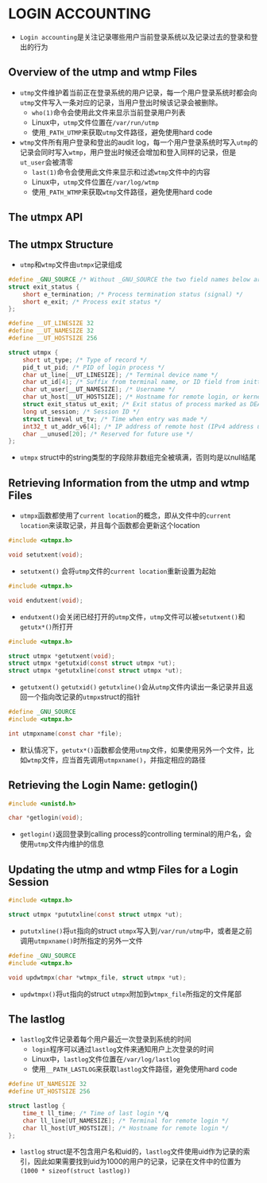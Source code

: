 # LOGIN ACCOUNTING
- `Login accounting`是关注记录哪些用户当前登录系统以及记录过去的登录和登出的行为

## Overview of the utmp and wtmp Files
- `utmp`文件维护着当前正在登录系统的用户记录，每一个用户登录系统时都会向`utmp`文件写入一条对应的记录，当用户登出时候该记录会被删除。
  - `who(1)`命令会使用此文件来显示当前登录用户列表
  - Linux中，`utmp`文件位置在`/var/run/utmp`
  - 使用`_PATH_UTMP`来获取`utmp`文件路径，避免使用hard code
- `wtmp`文件所有用户登录和登出的audit log，每一个用户登录系统时写入`utmp`的记录会同时写入`wtmp`，用户登出时候还会增加和登入同样的记录，但是`ut_user`会被清零
  - `last(1)`命令会使用此文件来显示和过滤`wtmp`文件中的内容
  - Linux中，`utmp`文件位置在`/var/log/wtmp`
  - 使用`_PATH_WTMP`来获取`wtmp`文件路径，避免使用hard code

## The utmpx API

## The utmpx Structure
- `utmp`和`wtmp`文件由`utmpx`记录组成

```c
#define _GNU_SOURCE /* Without _GNU_SOURCE the two field names below are prepended by "__" */
struct exit_status {  
    short e_termination; /* Process termination status (signal) */
    short e_exit; /* Process exit status */
};

#define __UT_LINESIZE 32
#define __UT_NAMESIZE 32
#define __UT_HOSTSIZE 256

struct utmpx {
    short ut_type; /* Type of record */
    pid_t ut_pid; /* PID of login process */
    char ut_line[__UT_LINESIZE]; /* Terminal device name */
    char ut_id[4]; /* Suffix from terminal name, or ID field from inittab(5) */
    char ut_user[__UT_NAMESIZE]; /* Username */
    char ut_host[__UT_HOSTSIZE]; /* Hostname for remote login, or kernel version for run-level messages */
    struct exit_status ut_exit; /* Exit status of process marked as DEAD_PROCESS (not filled in by init(8) on Linux) */
    long ut_session; /* Session ID */
    struct timeval ut_tv; /* Time when entry was made */
    int32_t ut_addr_v6[4]; /* IP address of remote host (IPv4 address uses just ut_addr_v6[0], with other elements set to 0) */
    char __unused[20]; /* Reserved for future use */
};
```
- `utmpx` struct中的string类型的字段除非数组完全被填满，否则均是以null结尾

## Retrieving Information from the utmp and wtmp Files
- `utmpx`函数都使用了`current location`的概念，即从文件中的`current location`来读取记录，并且每个函数都会更新这个location

```c
#include <utmpx.h>

void setutxent(void);
```
- `setutxent()` 会将`utmp`文件的`current location`重新设置为起始

```c
#include <utmpx.h>

void endutxent(void);
```
- `endutxent()`会关闭已经打开的`utmp`文件，`utmp`文件可以被`setutxent()`和`getutx*()`所打开

```c
#include <utmpx.h>

struct utmpx *getutxent(void);
struct utmpx *getutxid(const struct utmpx *ut);
struct utmpx *getutxline(const struct utmpx *ut);
```
- `getutxent()` `getutxid()` `getutxline()`会从`utmp`文件内读出一条记录并且返回一个指向改记录的`utmpx`struct的指针

```c
#define _GNU_SOURCE
#include <utmpx.h>

int utmpxname(const char *file);
```
- 默认情况下，`getutx*()`函数都会使用`utmp`文件，如果使用另外一个文件，比如`wtmp`文件，应当首先调用`utmpxname()`，并指定相应的路径

## Retrieving the Login Name: getlogin()
```c
#include <unistd.h>

char *getlogin(void);
```
- `getlogin()`返回登录到calling process的controlling terminal的用户名，会使用`utmp`文件内维护的信息

## Updating the utmp and wtmp Files for a Login Session
```c
#include <utmpx.h>

struct utmpx *pututxline(const struct utmpx *ut);
```
- `pututxline()`将`ut`指向的struct `utmpx`写入到`/var/run/utmp`中，或者是之前调用`utmpxname()`时所指定的另外一文件

```c
#define _GNU_SOURCE
#include <utmpx.h>

void updwtmpx(char *wtmpx_file, struct utmpx *ut);
```
- `updwtmpx()`将`ut`指向的struct `utmpx`附加到`wtmpx_file`所指定的文件尾部

## The lastlog
- `lastlog`文件记录着每个用户最近一次登录到系统的时间
  - `login`程序可以通过`lastlog`文件来通知用户上次登录的时间
  - Linux中，`lastlog`文件位置在`/var/log/lastlog`
  - 使用`__PATH_LASTLOG`来获取`lastlog`文件路径，避免使用hard code

```c
#define UT_NAMESIZE 32
#define UT_HOSTSIZE 256

struct lastlog {
    time_t ll_time; /* Time of last login */q
    char ll_line[UT_NAMESIZE]; /* Terminal for remote login */
    char ll_host[UT_HOSTSIZE]; /* Hostname for remote login */
};
```
- `lastlog` struct是不包含用户名和uid的，`lastlog`文件使用uid作为记录的索引，因此如果需要找到uid为1000的用户的记录，记录在文件中的位置为`(1000 * sizeof(struct lastlog))`